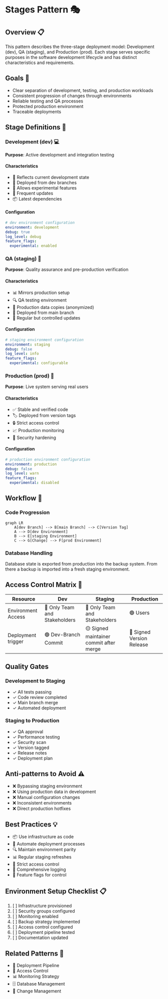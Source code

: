 # Stages Pattern 🎭

## Overview 📋

This pattern describes the three-stage deployment model: Development (dev), QA (staging), and Production (prod). Each stage serves specific purposes in the software development lifecycle and has distinct characteristics and requirements.

## Goals 🎯

- Clear separation of development, testing, and production workloads
- Consistent progression of changes through environments
- Reliable testing and QA processes
- Protected production environment
- Traceable deployments

## Stage Definitions 🔄

### Development (dev) 💻

**Purpose**: Active development and integration testing

#### Characteristics

- 🔧 Reflects current development state
- 🌿 Deployed from dev branches
- 🧪 Allows experimental features
- 🔄 Frequent updates
- 📦 Latest dependencies

#### Configuration

```yaml
# dev environment configuration
environment: development
debug: true
log_level: debug
feature_flags:
  experimental: enabled
```

### QA (staging) 🧪

**Purpose**: Quality assurance and pre-production verification

#### Characteristics

- 📊 Mirrors production setup
- 🔍 QA testing environment
- 📑 Production data copies (anonymized)
- 🌿 Deployed from main branch
- 🔄 Regular but controlled updates

#### Configuration

```yaml
# staging environment configuration
environment: staging
debug: false
log_level: info
feature_flags:
  experimental: configurable
```

### Production (prod) 🚀

**Purpose**: Live system serving real users

#### Characteristics

- ✅ Stable and verified code
- 🏷️ Deployed from version tags
- 🔒 Strict access control
- 📈 Production monitoring
- 🔐 Security hardening

#### Configuration

```yaml
# production environment configuration
environment: production
debug: false
log_level: warn
feature_flags:
  experimental: disabled
```

## Workflow 🔄

### Code Progression

```mermaid
graph LR
    A[dev Branch] --> B[main Branch] --> C[Version Tag]
    A --> D[dev Environment]
    B --> E[staging Environment]
    C --> G[Change] --> F[prod Environment]
```

### Database Handling

Database state is exported from production into the backup system. From there a backup is imported into a fresh staging environment.

## Access Control Matrix 🔐

| Resource | Dev | Staging | Production |
| -------- | --- | ------- | ---------- |
| Environment Access | 🔴 Only Team and Stakeholders | 🔴 Only Team and Stakeholders | 🟢 Users |
| Deployment trigger | 🟢 Dev-Branch Commit | 🟡 Signed maintainer commit after merge | 🔴 Signed Version Release |

## Quality Gates

### Development to Staging

- ✓ All tests passing
- ✓ Code review completed
- ✓ Main branch merge
- ✓ Automated deployment

### Staging to Production

- ✓ QA approval
- ✓ Performance testing
- ✓ Security scan
- ✓ Version tagged
- ✓ Release notes
- ✓ Deployment plan

## Anti-patterns to Avoid ⚠️

- ❌ Bypassing staging environment
- ❌ Using production data in development
- ❌ Manual configuration changes
- ❌ Inconsistent environments
- ❌ Direct production hotfixes

## Best Practices 💡

- 📦 Use infrastructure as code
- 🔄 Automate deployment processes
- 🔍 Maintain environment parity
- 📊 Regular staging refreshes
- 🔐 Strict access control
- 📝 Comprehensive logging
- 🎯 Feature flags for control

## Environment Setup Checklist 📋

1. [ ] Infrastructure provisioned
2. [ ] Security groups configured
3. [ ] Monitoring enabled
4. [ ] Backup strategy implemented
5. [ ] Access control configured
6. [ ] Deployment pipeline tested
7. [ ] Documentation updated

## Related Patterns 🔗

- 🔄 Deployment Pipeline
- 🔐 Access Control
- 📊 Monitoring Strategy
- 🗄️ Database Management
- 📝 Change Management
